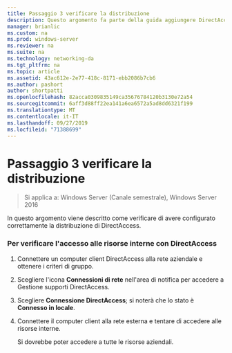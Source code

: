 ```yaml
---
title: Passaggio 3 verificare la distribuzione
description: Questo argomento fa parte della guida aggiungere DirectAccess a una distribuzione di accesso remoto esistente (VPN) per Windows Server 2016
manager: brianlic
ms.custom: na
ms.prod: windows-server
ms.reviewer: na
ms.suite: na
ms.technology: networking-da
ms.tgt_pltfrm: na
ms.topic: article
ms.assetid: 43ac612e-2e77-418c-8171-ebb2086b7cb6
ms.author: pashort
author: shortpatti
ms.openlocfilehash: 82acca0309835149ca35676784120b3130e72a54
ms.sourcegitcommit: 6aff3d88ff22ea141a6ea6572a5ad8dd6321f199
ms.translationtype: MT
ms.contentlocale: it-IT
ms.lasthandoff: 09/27/2019
ms.locfileid: "71388699"
---
```

# <a name="step-3-verify-the-deployment"></a>Passaggio 3 verificare la distribuzione

>Si applica a: Windows Server (Canale semestrale), Windows Server 2016

In questo argomento viene descritto come verificare di avere configurato correttamente la distribuzione di DirectAccess.  
  
### <a name="to-verify-access-to-internal-resources-through-directaccess"></a>Per verificare l'accesso alle risorse interne con DirectAccess  
  
1.  Connettere un computer client DirectAccess alla rete aziendale e ottenere i criteri di gruppo.  
  
2.  Scegliere l'icona **Connessioni di rete** nell'area di notifica per accedere a Gestione supporti DirectAccess.  
  
3.  Scegliere **Connessione DirectAccess**; si noterà che lo stato è **Connesso in locale**.  
  
4.  Connettere il computer client alla rete esterna e tentare di accedere alle risorse interne.  
  
    Si dovrebbe poter accedere a tutte le risorse aziendali.  
  


